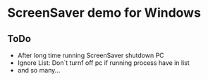 # ScreenSaver demo for Windows

## ToDo

* After long time running ScreenSaver shutdown PC
* Ignore List: Don`t turnf off pc if running process have in list
* and so many... 
